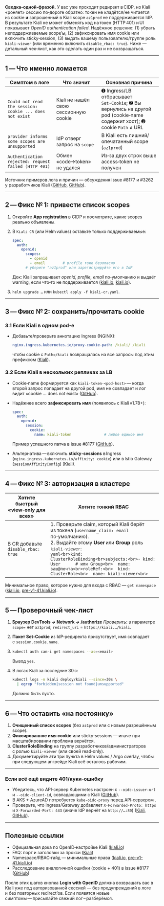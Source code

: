 **Сводка‑одной‑фразой.**
У вас уже проходит редирект в CIDP, но Kiali «роняет» сессию по‑дороге обратно: токен не кладётся/не читается из cookie **и** запрошенный в Kiali scope `az1prod` не поддерживается IdP.  В результате Kiali не может обменять код на токен (HTTP 401) и UI показывает *OpenID authentication failed*.  Надёжное решение: (1) убрать неподдерживаемые scope’ы, (2) зафиксировать имя cookie или включить sticky‑session, (3) выдать вашему пользователю/группе роль `kiali-viewer` (или временно включить `disable_rbac: true`).  Ниже — детальный чек‑лист, как это сделать один раз и не возвращаться.

---

## 1 — Что именно ломается

| Симптом в логе                                          | Что значит                            | Основная причина                                                                                                       |
| ------------------------------------------------------- | ------------------------------------- | ---------------------------------------------------------------------------------------------------------------------- |
| `Could not read the session: cookie ... does not exist` | Kiali не нашёл свою сессионную cookie | ➊ Ingress/LB отбрасывает `Set‑Cookie`; ➋ Вы вернулись на другой pod (cookie‑name содержит хост); ➌ cookie `Path` ≠ URL |
| `provider informs some scopes are unsupported`          | IdP отверг запрос на `scope`          | В Kiali есть лишний/опечатанный scope (`az1prod`)                                                                      |
| `Authentication rejected: request failed (HTTP 401)`    | Обмен «code→token» не удался          | Из‑за двух строк выше access‑token не получен                                                                          |

Источник примеров лога и причин — обсуждения issue #8177 и #3262 у разработчиков Kiali ([GitHub][1], [GitHub][2]).

---

## 2 — Фикс № 1: привести список **scopes**

1. Откройте **App registration** в CIDP и посмотрите, какие scopes реально объявлены.

2. В `Kiali CR` (или Helm values) оставьте только поддерживаемые:

   ```yaml
   spec:
     auth:
       openid:
         scopes:
           - openid
           - email        # profile тоже безопасно
         # уберите "az1prod" или зарегистрируйте его в IdP
   ```

   Док: Kiali запрашивает *openid, profile, email* по‑умолчанию и выдаёт warning, если что‑то не поддерживается ([kiali.io][3], [kiali.io][3]).

3. `helm upgrade …` или `kubectl apply -f kiali-cr.yaml`.

---

## 3 — Фикс № 2: сохранить/прочитать cookie

### 3.1 Если Kiali **в одном** pod‑е

* Добавьте/проверьте аннотацию Ingress (NGINX):

  ```yaml
  nginx.ingress.kubernetes.io/proxy-cookie-path: /kiali/ /kiali
  ```

  чтобы cookie с `Path=/kiali` возвращалась на все запросы под этим префиксом ([Kiali][4]).

### 3.2 Если Kiali **в нескольких** репликах за LB

* Cookie‑name формируется как `kiali-token-<pod-host>` — когда второй запрос попадает на другой pod, имя не совпадает и лог видит «cookie ... does not exist» ([GitHub][1]).
* Надёжнее всего **зафиксировать имя** (появилось с Kiali v1.78+):

  ```yaml
  spec:
    auth:
      openid:
        session:
          cookie:
            name: kiali-token               # любое единое имя
  ```

  Пример успешного патча в issue #8177 ([GitHub][5]).
* Альтернатива — включить **sticky‑sessions** в Ingress (`nginx.ingress.kubernetes.io/affinity: cookie`) или в Istio Gateway (`sessionAffinityConfig`) ([Kiali][4]).

---

## 4 — Фикс № 3: авторизация в кластере

| Хотите быстрый «view‑only для всех»   | Хотите тонкий RBAC                                                                                                                                                                                                                                                                                                                |
| ------------------------------------- | --------------------------------------------------------------------------------------------------------------------------------------------------------------------------------------------------------------------------------------------------------------------------------------------------------------------------------- |
| В CR добавьте<br>`disable_rbac: true` | 1. Проверьте claim, который Kiali берёт из токена (`username_claim: email` по‑умолчанию).<br>2. Выдайте этому **User** или **Group** роль `kiali-viewer`:<br>`yaml<br>kind: ClusterRoleBinding<br>subjects:<br>- kind: User      # или Group<br>  name: ваш@почта<br>roleRef:<br>  kind: ClusterRole<br>  name: kiali-viewer<br>` |

Минимальное право, которое нужно для входа с RBAC — `get namespace` ([kiali.io][6], [pre-v1-41.kiali.io][7]).

---

## 5 — Проверочный чек‑лист

1. **Браузер DevTools → Network → /authorize**
   *Проверить*: в параметре `scope=` нет `az1prod`; `redirect_uri` = `https://kiali.…/kiali`.
2. **Пакет Set‑Cookie** из IdP‑редиректа присутствует, имя совпадает с `session.cookie.name`.
3. ```bash
   kubectl auth can-i get namespaces --as=<email>
   ```

   Вывод `yes`.
4. В логах Kiali за последние 30 с:

   ```bash
   kubectl logs -n kiali deploy/kiali --since=30s \
     | egrep "forbidden|session not found|unsupported"
   ```

   Должно быть пусто.

---

## 6 — Что оставить «на постоянку»

1. **Очищенный список scopes** (без `az1prod` или с новым разрешённым scope).
2. **Фиксированное имя cookie** или sticky‑sessions — иначе при масштабировании проблема вернётся.
3. **ClusterRoleBinding** на группу разработчиков/администраторов с ролью `kiali-viewer` (или своей read‑only).
4. Документируйте эти три пункта в Helm values / Argo overlay, чтобы при следующем апгрейде Kiali всё осталось рабочим.

---

### Если всё ещё видите 401/куки‑ошибку

* Убедитесь, что API‑сервер Kubernetes настроен с `--oidc-issuer-url` и `--oidc-client-id`, совпадающими с Kiali ([GitHub][2]).
* В AKS + AzureAD потребуется `kube‑oidc‑proxy` перед API‑сервером .
* Проверьте, что Ingress/Gateway добавляет `X‑Forwarded‑Proto: https` и `X‑Forwarded‑Port: 443` (иначе IdP вернёт на `http://…:80`) ([Kiali][4], [GitHub][8]).

---

## Полезные ссылки

* Официальная дока по OpenID‑настройке Kiali ([kiali.io][3])
* FAQ: порт и заголовки за прокси ([Kiali][4])
* Namespace/RBAC‑гайд — минимальные права ([kiali.io][6], [pre-v1-41.kiali.io][7])
* Расследование аналогичной ошибки (cookie + 401) в issue #8177 ([GitHub][1])

После этих шагов кнопка **Login with OpenID** должна возвращать вас в Kiali уже под авторизованной сессией — без предупреждений в логе и без повторных redirect’ов. Если появятся новые симптомы — присылайте свежий лог – разберёмся.

[1]: https://github.com/kiali/kiali/discussions/8177 "Authentication rejected: request failed 401 Unauthorized · kiali kiali · Discussion #8177 · GitHub"
[2]: https://github.com/kiali/kiali/issues/3262?utm_source=chatgpt.com "Fail to login with OpenID Connect as \"failure when retrieving user ..."
[3]: https://kiali.io/docs/configuration/authentication/openid/?utm_source=chatgpt.com "OpenID Connect strategy - Kiali"
[4]: https://v1-41.kiali.io/docs/faq/authentication/?utm_source=chatgpt.com "Authentication - Kiali"
[5]: https://github.com/kiali/kiali/discussions/8177?utm_source=chatgpt.com "Authentication rejected: request failed 401 Unauthorized #8177"
[6]: https://kiali.io/docs/configuration/rbac/?utm_source=chatgpt.com "Namespace access control - Kiali"
[7]: https://pre-v1-41.kiali.io/documentation/v1.24/faq/?utm_source=chatgpt.com "FAQ - Kiali: Service mesh observability and configuration"
[8]: https://github.com/kiali/kiali/discussions/6490?utm_source=chatgpt.com "oidc redirect to http always with port 443 #6490 - kiali kiali - GitHub"
